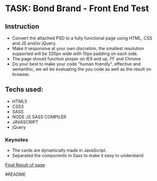 # TASK: Bond Brand - Front End Test

## Instruction

- Convert the attached PSD to a fully functional page using HTML, CSS and JS and/or jQuery.
- Make it responsive at your own discretion, the smallest resolution supported will be 320px wide with 10px padding on each side.
- The page should function proper on IE9 and up, FF and Chrome
- Do your best to make your code "human friendly", effective and semanthic, we wil be evaluating the you code as well as the result on browser.

## Techs used:

- HTML5
- CSS3
- SASS
- NODE JS SASS COMPILER
- JAVASCRIPT
- jQuery

### Keynotes

- The cards are dynamically made in JavaScript.
- Separated the components in Sass to make it easy to understand

[Final Result of page](images/TaskFinalResult.jpg)

#README

